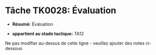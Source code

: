 # Tâche TK0028: Évaluation

* **Résumé:** Évaluation

* **appartient au stade tactique:** TA12

Ne pas modifier au-dessus de cette ligne - veuillez ajouter des notes ci-dessous